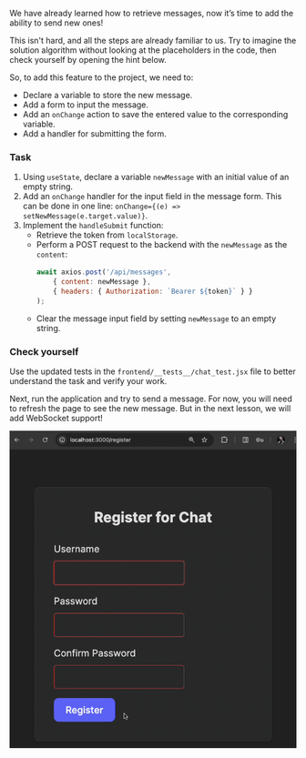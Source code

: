 We have already learned how to retrieve messages, now it’s time to add the ability to send new ones!

This isn't hard, and all the steps are already familiar to us.
Try to imagine the solution algorithm without looking at the placeholders in the code, then check yourself by opening the hint below.

<div class="hint" title="Send new message implementation">

  So, to add this feature to the project, we need to:
  - Declare a variable to store the new message.
  - Add a form to input the message.
  - Add an `onChange` action to save the entered value to the corresponding variable.
  - Add a handler for submitting the form.
</div>

### Task

1. Using `useState`, declare a variable `newMessage` with an initial value of an empty string.
2. Add an `onChange` handler for the input field in the message form. This can be done in one line: `onChange={(e) => setNewMessage(e.target.value)}`.
3. Implement the `handleSubmit` function:
    - Retrieve the token from `localStorage`.
    - Perform a POST request to the backend with the `newMessage` as the `content`:
      ```jsx
      await axios.post('/api/messages',
          { content: newMessage },
          { headers: { Authorization: `Bearer ${token}` } }
      );
      ```
    - Clear the message input field by setting `newMessage` to an empty string.

### Check yourself
Use the updated tests in the `frontend/__tests__/chat_test.jsx` file to better understand the task and verify your work.

Next, run the application and try to send a message.
For now, you will need to refresh the page to see the new message. But in the next lesson, we will add WebSocket support!

<div style="text-align: center; max-width: 600px; margin: 0 auto;">
<img src="images/sending.gif" alt="Sending receiving messages">
</div>
